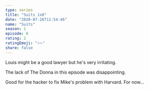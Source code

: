 ```yaml
---
type: series
title: "Suits 1x8"
date: "2020-07-26T11:54:46"
name: "Suits"
season: 1
episode: 8
rating: 2
ratingEmoji: "⭐️⭐️"
share: false
---
```


Louis might be a good lawyer but he's very irritating.

The lack of The Donna in this episode was disappointing.

Good for the hacker to fix Mike's problem with Harvard. For now...
